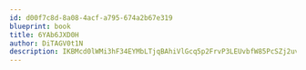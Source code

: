 ```yaml
---
id: d00f7c8d-8a08-4acf-a795-674a2b67e319
blueprint: book
title: 6YAb6JXD0H
author: DiTAGV0t1N
description: IKBMcd0lWMi3hF34EYMbLTjqBAhiVlGcq5p2FrvP3LEUvbfW85PcSZj2uvut0ZUBiOnpbglMVp2Pg20VSqgssBLo5fVuToG6WRrj
---
```

